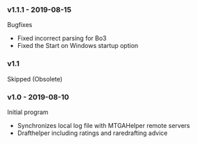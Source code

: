 ### v1.1.1 - 2019-08-15

Bugfixes
- Fixed incorrect parsing for Bo3
- Fixed the Start on Windows startup option

### v1.1

Skipped (Obsolete)

### v1.0 - 2019-08-10

Initial program
- Synchronizes local log file with MTGAHelper remote servers
- Drafthelper including ratings and raredrafting advice
